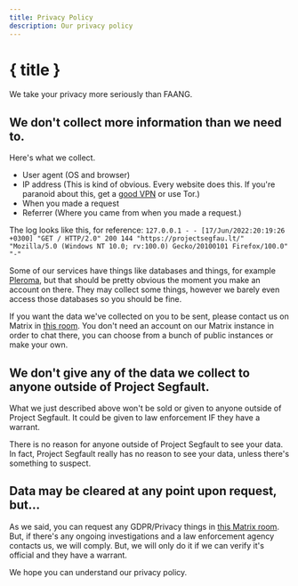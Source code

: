 ```yaml
---
title: Privacy Policy
description: Our privacy policy
---
```


# { title }

We take your privacy more seriously than FAANG.

## We don't collect more information than we need to.

Here's what we collect.

-   User agent (OS and browser)
-   IP address (This is kind of obvious. Every website does this. If you're paranoid about this, get a [good VPN](https://wiki.pussthecat.org/general/privacy-guide/#vpn) or use Tor.)
-   When you made a request
-   Referrer (Where you came from when you made a request.)

The log looks like this, for reference: `127.0.0.1 - - [17/Jun/2022:20:19:26 +0300] "GET / HTTP/2.0" 200 144 "https://projectsegfau.lt/" "Mozilla/5.0 (Windows NT 10.0; rv:100.0) Gecko/20100101 Firefox/100.0" "-"`

Some of our services have things like databases and things, for example [Pleroma](https://social.projectsegfau.lt), but that should be pretty obvious the moment you make an account on there. They may collect some things, however we barely even access those databases so you should be fine.

If you want the data we've collected on you to be sent, please contact us on Matrix in [this room](https://matrix.to/#/#gdpr:projectsegfau.lt). You don't need an account on our Matrix instance in order to chat there, you can choose from a bunch of public instances or make your own.

## We don't give any of the data we collect to anyone outside of Project Segfault.

What we just described above won't be sold or given to anyone outside of Project Segfault. It could be given to law enforcement IF they have a warrant.

There is no reason for anyone outside of Project Segfault to see your data. In fact, Project Segfault really has no reason to see your data, unless there's something to suspect.

## Data may be cleared at any point upon request, but...

As we said, you can request any GDPR/Privacy things in [this Matrix room](https://matrix.to/#/#gdpr:projectsegfau.lt). But, if there's any ongoing investigations and a law enforcement agency contacts us, we will comply. But, we will only do it if we can verify it's official and they have a warrant.

We hope you can understand our privacy policy.
